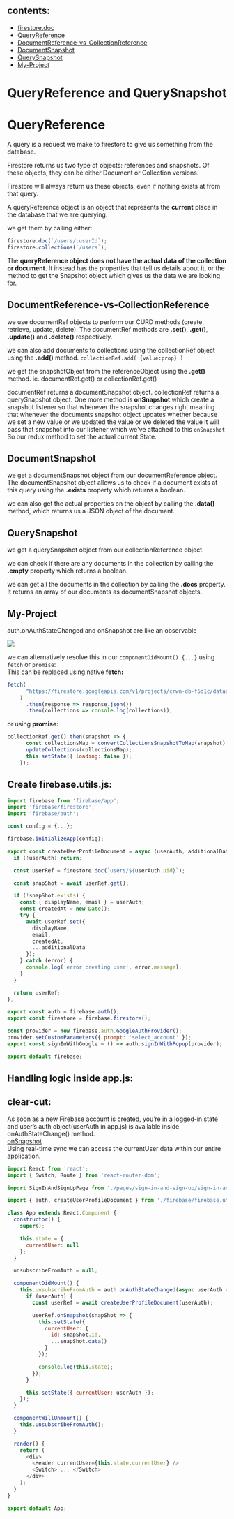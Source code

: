 ## contents:
- [firestore.doc](https://firebase.google.com/docs/firestore/query-data/get-data)
- [QueryReference](#queryreference)
- [DocumentReference-vs-CollectionReference](#documentreference-vs-collectionreference)
- [DocumentSnapshot](#documentsnapshot)
- [QuerySnapshot](#querysnapshot)
- [My-Project](#my-project)

# QueryReference and QuerySnapshot
# QueryReference
A query is a request we make to firestore to give us something from the database.

Firestore returns us two type of objects: references and snapshots. Of these objects, they can be either Document or Collection versions.

Firestore will always return us these objects, even if nothing exists at from that query.

A queryReference object is an object that represents the **current** place in the database that we are querying.

we get them by calling either:
```js
firestore.doc(`/users/:userId`);
firestore.collections(`/users`);
```
The **queryReference object does not have the actual data of the collection or document**. It instead has the properties that tell us details about it, or the method to get the Snapshot object which gives us the data we are looking for.

## DocumentReference-vs-CollectionReference 
we use documentRef objects to perform our CURD methods (create, retrieve, update, delete). The documentRef methods are **.set()**, **.get()**, **.update()** and **.delete()** respectively.

we can also add documents to collections using the collectionRef object using the **.add()** method. `collectionRef.add( {value:prop} )` 

we get the snapshotObject from the referenceObject using the **.get()** method. ie. documentRef.get() or collectionRef.get() 

documentRef returns a documentSnapshot object. collectionRef returns a querySnapshot object. One more method is **onSnapshot** which create a snapshot listener so that whenever the snapshot changes right meaning that whenever the documents snapshot object updates whether because we set a new value or we updated the value or we deleted the value it will pass that snapshot into our listener which we've attached to this `onSnapshot` So our redux method to set the actual current State.
## DocumentSnapshot

we get a documentSnapshot object from our documentReference object. The documentSnapshot object allows us to check if a document exists at this query using the **.exists** property which returns a boolean.

we can also get the actual properties on the object by calling the **.data()** method, which returns us a JSON object of the document.
## QuerySnapshot
we get a querySnapshot object from our collectionReference object.

we can check if there are any documents in the collection by calling the **.empty** property which returns a boolean.

we can get all the documents in the collection by calling the **.docs** property. It returns an array of our documents as documentSnapshot objects.

## My-Project

auth.onAuthStateChanged and onSnapshot are like an observable

![](images/firebase-subscription.png)

we can alternatively resolve this in our `componentDidMount() {...}` using `fetch` or `promise`: <br>
This can be replaced using native **fetch:** <br>
```js
fetch(
      "https://firestore.googleapis.com/v1/projects/crwn-db-f5d1c/databases/(default)/documents/collections"
    )
      .then(response => response.json())
      .then(collections => console.log(collections));
```
or using **promise:** <br>
```js
collectionRef.get().then(snapshot => {
      const collectionsMap = convertCollectionsSnapshotToMap(snapshot);
      updateCollections(collectionsMap);
      this.setState({ loading: false });
    });
```

## Create firebase.utils.js:
```js
import firebase from 'firebase/app';
import 'firebase/firestore';
import 'firebase/auth';

const config = {...};

firebase.initializeApp(config);

export const createUserProfileDocument = async (userAuth, additionalData) => {
  if (!userAuth) return;

  const userRef = firestore.doc(`users/${userAuth.uid}`);

  const snapShot = await userRef.get();

  if (!snapShot.exists) {
    const { displayName, email } = userAuth;
    const createdAt = new Date();
    try {
      await userRef.set({
        displayName,
        email,
        createdAt,
        ...additionalData
      });
    } catch (error) {
      console.log('error creating user', error.message);
    }
  }

  return userRef;
};

export const auth = firebase.auth();
export const firestore = firebase.firestore();

const provider = new firebase.auth.GoogleAuthProvider();
provider.setCustomParameters({ prompt: 'select_account' });
export const signInWithGoogle = () => auth.signInWithPopup(provider);

export default firebase;  
```

## Handling logic inside app.js: 
## clear-cut:
As soon as a new Firebase account is created, you’re in a logged-in state and user’s auth object(userAuth in app.js) is available inside onAuthStateChange() method.<br>
[onSnapshot](https://firebase.google.com/docs/firestore/query-data/listen)<br>
Using real-time sync we can access the currentUser data within our entire application.  
    
```js
import React from 'react';
import { Switch, Route } from 'react-router-dom';

import SignInAndSignUpPage from './pages/sign-in-and-sign-up/sign-in-and-sign-up.component';

import { auth, createUserProfileDocument } from './firebase/firebase.utils';

class App extends React.Component {
  constructor() {
    super();

    this.state = {
      currentUser: null
    };
  }

  unsubscribeFromAuth = null;

  componentDidMount() {
    this.unsubscribeFromAuth = auth.onAuthStateChanged(async userAuth => {
      if (userAuth) {
        const userRef = await createUserProfileDocument(userAuth);

        userRef.onSnapshot(snapShot => {
          this.setState({
            currentUser: {
              id: snapShot.id,
              ...snapShot.data()
            }
          });

          console.log(this.state);
        });
      }

      this.setState({ currentUser: userAuth });
    });
  }

  componentWillUnmount() {
    this.unsubscribeFromAuth();
  }

  render() {
    return (
      <div>
        <Header currentUser={this.state.currentUser} />
        <Switch> ... </Switch>
      </div>
    );
  }
}

export default App;
```
